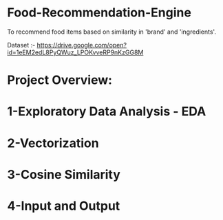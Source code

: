 # Food-Recommendation-Engine

To recommend food items based on similarity in 'brand' and 'ingredients'.

Dataset :- https://drive.google.com/open?id=1eEM2edL8PyQWuz_LPOKvveRP9nKzGG8M

# Project Overview:

# 1-Exploratory Data Analysis - EDA

# 2-Vectorization

# 3-Cosine Similarity

# 4-Input and Output
